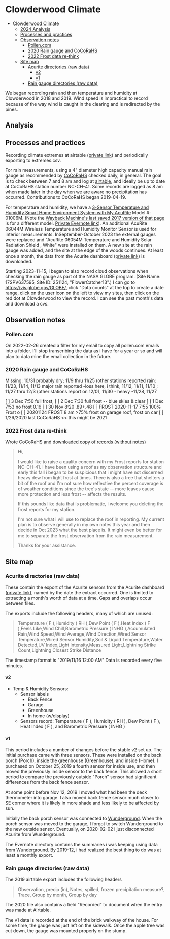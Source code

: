 # Clowderwood Climate

- [Clowderwood Climate](#clowderwood-climate)
  - [2024 Analysis](#2024-analysis)
  - [Processes and practices](#processes-and-practices)
  - [Observation notes](#observation-notes)
    - [Pollen.com](#pollencom)
    - [2020 Rain gauge and CoCoRaHS](#2020-rain-gauge-and-cocorahs)
    - [2022 Frost data re-think](#2022-frost-data-re-think)
  - [Site map](#site-map)
    - [Acurite directories (raw data)](#acurite-directories-raw-data)
      - [v2](#v2)
      - [v1](#v1)
    - [Rain gauge directories (raw data)](#rain-gauge-directories-raw-data)

We began recording rain and then temperature and humidity at Clowderwood in 2018 and 2019. Wind speed is impractical to record because of the way wind is caught in the clearing and is redirected by the pines.

## Analysis



## Processes and practices

Recording climate extremes at airtable ([private link](https://airtable.com/tblGdP3Iq4ST0KGyF/viwoJZrH9rx84CDb3?blocks=hide)) and periodically exporting to extremes.csv.

For rain measurements, using a 4" diameter high capacity manual rain gauge as recommended by [CoCoRaHS](https://www.cocorahs.org/) checked daily, in general. The goal is to check between 7 and 8 am and log at [airtable](https://airtable.com/shr0qeDlQyZvvLDNt), and ideally be up to date at CoCoRaHS station number NC-CH-41. Some records are logged as 8 am when made later in the day when we are aware no precipitation has occurred. Contributions to CoCoRaHS began 2019-04-19.

For temperature and humidity, we have a [3-Sensor Temperature and Humidity Smart Home Environment System with My AcuRite](https://www.acurite.com/environment-system-with-temperature-and-humidity-01059.html)
Model #: 01006M. (Note the [Wayback Machine's last saved 2017 version of that page](https://www.acurite.com/environment-system-with-temperature-and-humidity-01059.html) is for a different model. [Private Evernote link](https://www.evernote.com/shard/s6/nl/757910/f52ba591-3caa-4a91-a629-9fe7e0a55157/)). An additional AcuRite 06044M Wireless Temperature and Humidity Monitor Sensor is used for interior measurements. InSeptember-October 2023 the external gauges were replaced and "AcuRite 06054M Temperature and Humidity Solar Radiation Shield , White" were installed on them. A new site at the rain gauge was added, and the site at the edge of the woods continues. At least once a month, the data from the Acurite dashboard ([private link](https://www.myacurite.com/#/dashboard/922231)) is downloaded.

Starting 2023-11-15, i began to also record cloud observations when checking the rain gauge as part of the NASA GLOBE program. (Site Name: 17SPV637595, Site ID: 251124, "FlowerCatcher13".) I can go to <https://vis.globe.gov/GLOBE/>, click "Data counts" at the top to create a date range,  click on the user icon on the left to view my sites, then click on the red dot at Clowderwood to view the record. I can see the past month's data and download a cvs.

## Observation notes

### Pollen.com

On 2022-02-26 created a filter for my email to copy all pollen.com emails into a folder. I'll stop transcribing the data as i have for a year or so and will plan to data mine the email collection in the future.

### 2020 Rain gauge and CoCoRaHS

Missing: 10/31 probably dry; 11/9 thru 11/25 (other stations reported rain: 11/23, 11/14, 11/13 major rain reported -loss here, i think, 11/12, 11/11, 11/10 ; 11/27 thru 12/3 (other stations report on 12/01, 11/30 - heavy -11/28, 11/27

[ ] 3 Dec 7:50 full frost,
[ ] 2 Dec 7:30 full frost -- blue skies & clear
[ ] 1 Dec 7:53 no frost 0.16
[ ] 30 Nov 8:20 .89+.48
[ ] FROST 2020-11-17 7:55  100% Frost o
[ ] 20201124 FROST 8 am >75% frost on garage roof, frost on car
[ ] 1/26/2020 last CoCoRaHS << this might be 2021

### 2022 Frost data re-think

Wrote CoCoRaHS and [downloaded copy of records (without notes)](CoCoRaHSReports/rescue%20of%20frost%20data-Grid%20view.csv)

> Hi,
>
> I would like to raise a quality concern with my Frost reports for station NC-CH-41.  I have been using a roof as my observation structure and early this fall i began to be suspicious that i might have not discerned heavy dew from light frost at times. There is also a tree that shelters a bit of the roof and I'm not sure how reflective the percent coverage is of weather conditions since the tree's state -- more leaves cause more protection and less frost -- affects the results.
>
> If this sounds like data that is problematic, i welcome you deleting the frost reports for my station.
>
> I'm not sure what i will use to replace the roof in reporting. My current plan is to observe generally in my own notes this year and then decide in Oct 2023 what the best place is. It might even be better for me to separate the frost observation from the rain measurement.
>
> Thanks for your assistance.

## Site map

### Acurite directories (raw data)

These contain the export of the Acurite sensors from the Acurite dashboard ([private link](https://www.myacurite.com/#/dashboard/922231)), named by the date the extract occurred. One is limited to extracting a month's worth of data at a time. Gaps and overlaps occur between files.

The exports include the following headers, many of which are unused:

> Temperature ( F ),Humidity ( RH ),Dew Point ( F ),Heat Index ( F ),Feels Like,Wind Chill,Barometric Pressure ( INHG ),Accumulated Rain,Wind Speed,Wind Average,Wind Direction,Wired Sensor Temperature,Wired Sensor Humidity,Soil & Liquid Temperature,Water Detected,UV Index,Light Intensity,Measured Light,Lightning Strike Count,Lightning Closest Strike Distance

The timestamp format is "2019/11/16 12:00 AM"  Data is recorded every five minutes.

#### v2

- Temp & Humidity Sensors:
  - Sensor labels  
    - Back Fence
    - Garage
    - Greenhouse
    - In home  (w/display)
  - Sensors record: Temperature ( F ), Humidity ( RH ), Dew Point ( F ), Heat Index ( F ), and Barometric Pressure ( INHG )

#### v1

This period includes a number of changes before the stable v2 set up. The initial purchase came with three sensors. These were installed on the back porch (Porch), inside the greenhouse (Greenhouse), and inside (Home).  I purchased  on October 25, 2019 a fourth sensor for inside use, and then moved the previously inside sensor to the back fence. This allowed a short period to compare the previously outside "Porch" sensor had significant differences from the back fence sensor.

At some point before Nov 12, 2019 I moved what had been the deck thermometer into garage. I also moved back fence sensor much closer to SE corner where it is likely in more shade and less likely to be affected by sun.

Initially the back porch sensor was connected to [Wunderground](https://www.wunderground.com/dashboard/pws/KNCPITTS52/graph/2019-08-31/2019-08-31/monthly). When the porch sensor was moved to the garage, I forgot to switch Wunderground to the new outside sensor. Eventually, on 2020-02-02 i just disconnected Acurite from Wunderground.

The Evernote directory contains the summaries i was keeping using data from Wunderground. By 2019-12, i had realized the best thing to do was at least a monthly export.

### Rain gauge directories (raw data)

The 2019 airtable export includes the following headers
> Observation, precip (in), Notes, spilled, frozen precipitation measure?, Trace, Group by month, Group by day

The 2020 file also contains a field "Recorded" to document when the entry was made at Airtable.

The v1 data is recorded at the end of the brick walkway of the house. For some time, the gauge was just left on the sidewalk. Once the apple tree was cut down, the gauge was mounted properly on the stump.
